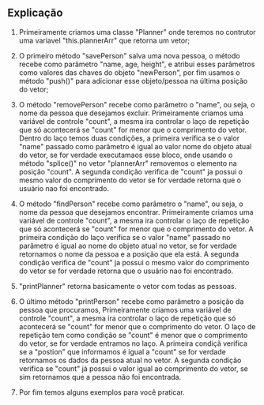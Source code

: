## Explicação

1.  Primeiramente criamos uma classe "Planner" onde teremos no contrutor uma 
    variavel "this.plannerArr" que retorna um vetor;

2.  O primeiro método "savePerson" salva uma nova pessoa, o método recebe como 
    parâmetro "name, age, height", e atribui esses parâmetros como valores das 
    chaves do objeto "newPerson", por fim usamos o método "push()" para adicionar
    esse objeto/pessoa na última posição do vetor;

3.  O método "removePerson" recebe como parâmetro o "name", ou seja, o nome da 
    pessoa que desejamos excluir. Primeiramente criamos uma variável de controle
    "count", a mesma ira controlar o laço de repetição que só acontecerá se
    "count" for menor que o comprimento do vetor.
    Dentro do laço temos duas condições, a primeira verifica se o valor "name"
    passado como parâmetro é igual ao valor nome do objeto atual do vetor, se for
    verdade executamaos esse bloco, onde usando o método "splice()" no vetor 
    "plannerArr" removemos o elemento na posição "count". A segunda condição 
    verifica de "count" ja possui o mesmo valor do comprimento do vetor se for 
    verdade retorna que o usuário nao foi encontrado.

4.  O método "findPerson" recebe como parâmetro o "name", ou seja, o nome da 
    pessoa que desejamos encontrar. Primeiramente criamos uma variável de controle
    "count", a mesma ira controlar o laço de repetição que só acontecerá se
    "count" for menor que o comprimento do vetor.
    A primeira condição do laço verifica se o valor "name" passado no parâmetro é
    igual ao nome do objeto atual no vetor, se for verdade retornamos o nome da pessoa
    e a posição que ela está.
    A segunda condição verifica de "count" ja possui o mesmo valor do comprimento do vetor se for verdade retorna que o usuário nao foi encontrado.

5.  "printPlanner" retorna basicamente o vetor com todas as pessoas.

6.  O último método "printPerson" recebe como parâmetro a posição da pessoa que
    procuramos, Primeiramente criamos uma variável de controle
    "count", a mesma ira controlar o laço de repetição que só acontecerá se
    "count" for menor que o comprimento do vetor. O laço de repetição tem como 
    condição se "count" é menor que o comprimento do vetor, se for verdade entramos
    no laço. A primeira condiçã verifica se a "postion" que informamos é igual a
    "count" se for verdade retornamos os dados da pessoa atual no vetor. A segunda
    condição verifica se "count" já possui o valor igual ao comprimento do vetor,
    se sim retornamos que a pessoa não foi encontrada.

7.  Por fim temos alguns exemplos para você praticar.